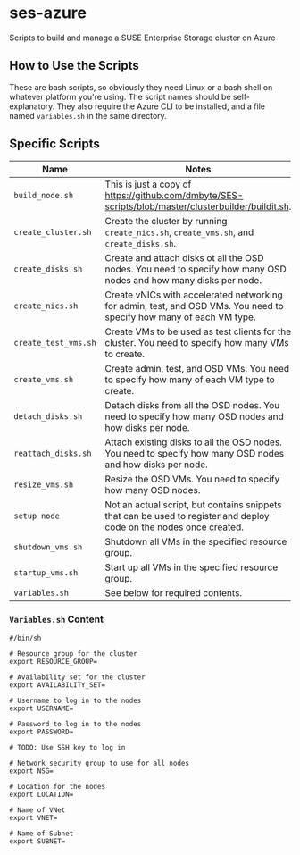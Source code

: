 # ses-azure
Scripts to build and manage a SUSE Enterprise Storage cluster on Azure

## How to Use the Scripts
These are bash scripts, so obviously they need Linux or a bash shell on whatever platform you're using. The script names should be self-explanatory. They also require the Azure CLI to be installed, and a file named `variables.sh` in the same directory. 

## Specific Scripts
Name | Notes
---- | -----
`build_node.sh` | This is just a copy of https://github.com/dmbyte/SES-scripts/blob/master/clusterbuilder/buildit.sh.
`create_cluster.sh` | Create the cluster by running `create_nics.sh`, `create_vms.sh`, and `create_disks.sh`.
`create_disks.sh` | Create and attach disks ot all the OSD nodes. You need to specify how many OSD nodes and how many disks per node.
`create_nics.sh` | Create vNICs with accelerated networking for admin, test, and OSD VMs. You need to specify how many of each VM type.
`create_test_vms.sh` | Create VMs to be used as test clients for the cluster. You need to specify how many VMs to create.
`create_vms.sh` | Create admin, test, and OSD VMs. You need to specify how many of each VM type to create.
`detach_disks.sh` | Detach disks from all the OSD nodes. You need to specify how many OSD nodes and how disks per node.
`reattach_disks.sh` | Attach existing disks to all the OSD nodes. You need to specify how many OSD nodes and how disks per node.
`resize_vms.sh` | Resize the OSD VMs. You need to specify how many OSD nodes.
`setup node` | Not an actual script, but contains snippets that can be used to register and deploy code on the nodes once created.
`shutdown_vms.sh` | Shutdown all VMs in the specified resource group.
`startup_vms.sh` | Start up all VMs in the specified resource group.
`variables.sh` | See below for required contents.

### `Variables.sh` Content
```
#/bin/sh

# Resource group for the cluster
export RESOURCE_GROUP= 

# Availability set for the cluster
export AVAILABILITY_SET=

# Username to log in to the nodes
export USERNAME=

# Password to log in to the nodes
export PASSWORD=

# TODO: Use SSH key to log in

# Network security group to use for all nodes
export NSG=

# Location for the nodes
export LOCATION=

# Name of VNet
export VNET=

# Name of Subnet
export SUBNET=
```